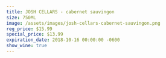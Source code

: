 ```yaml
---
title: JOSH CELLARS - cabernet sauvingon
size: 750ML
image: /assets/images/josh-cellars-cabernet-sauvingon.png
reg_price: $15.99
special_price: $13.99
expiration_date: 2018-10-16 00:00:00 -0600
show_wine: true
---
```



